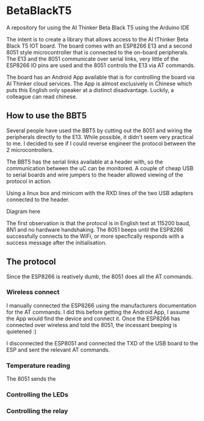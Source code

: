# BetaBlackT5
A repository for using the AI Thinker Beta Black T5 using the Arduino IDE

The intent is to create a library that allows access to the AI tThinker Beta Black T5 IOT board.
The board comes with an ESP8266 E13 and a second 8051 style microcontroller that is connected to the on-board peripherals.
The E13 and the 8051 communicate over serial links, very little of the ESP8266 IO pins are used and the 8051 controls the E13 via AT commands.

The board has an Android App available that is for controlling the board via AI Thinker cloud services. The App is almost exclusively in Chinese which puts this English only speaker at a distinct disadvantage. Luckily, a colleague can read chinese.

## How to use the BBT5
Several people have used the BBT5 by cutting out the 8051 and wiring the peripherals directly to the E13. While possible, it didn't seem very practical to me. I decided to see if I could reverse engineer the protocol between the 2 microcontrollers.

The BBT5 has the serial links available at a header with, so the communication between the uC can be monitored. 
A couple of cheap USB to serial boards and wire jumpers to the header allowed viewing of the protocol in action.

Using a linux box and minicom with the RXD lines of the two USB adapters connected to the header.

Diagram here

The first observation is that the protocol is in English text at 115200 baud, 8N1 and no hardware handshaking.
The 8051 beeps until the ESP8266 successfully connects to the WiFi, or more specfically responds with a success message after the initialisation.

## The protocol
Since the ESP8266 is reatively dumb, the 8051 does all the AT commands.

### Wireless connect
I manually connected the ESP8266 using the manufacturers documentation for the AT commands. I did this before getting the Android App, I assume the App would find the device and connect it.
Once the ESP8266 has connected over wireless and told the 8051, the incessant beeping is quietened :)

I disconnected the ESP8051 and connected the TXD of the USB board to the ESP and sent the relevant AT commands.

### Temperature reading
The 8051 sends the

### Controlling the LEDs

### Controlling the relay
